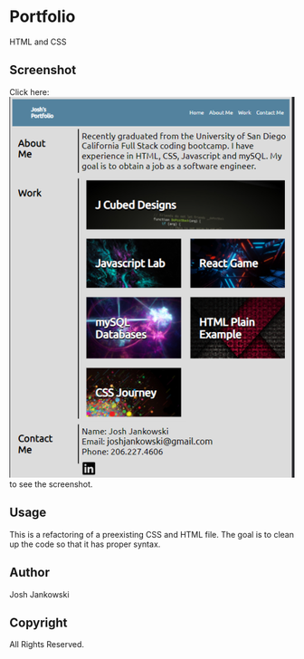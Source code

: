 # Portfolio

HTML and CSS
## Screenshot

Click here: ![img](./Images/capture.PNG) to see the screenshot.

## Usage

This is a refactoring of a preexisting CSS and HTML file. The goal is to clean up the code so that it has proper syntax.

## Author

Josh Jankowski

## Copyright
All Rights Reserved.